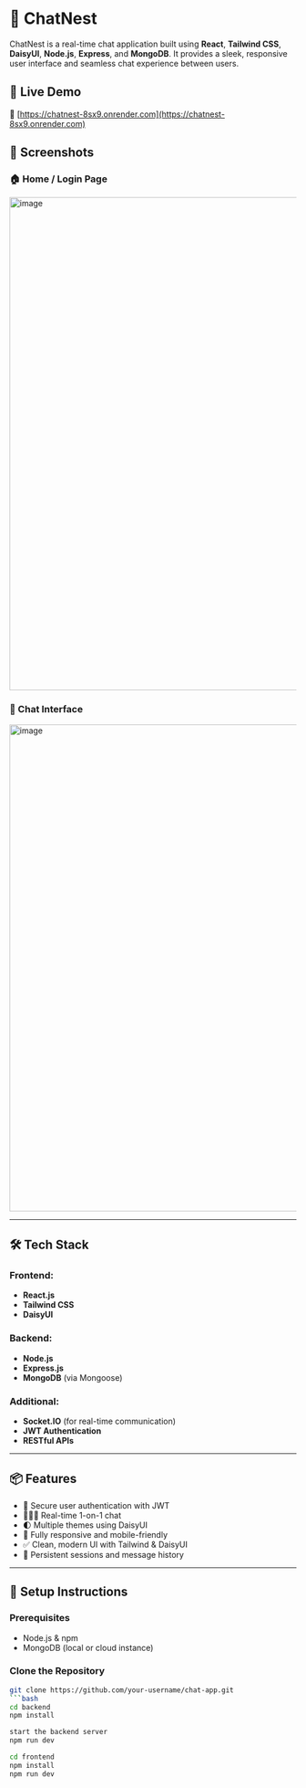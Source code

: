 # 💬 ChatNest

ChatNest is a real-time chat application built using **React**, **Tailwind CSS**, **DaisyUI**, **Node.js**, **Express**, and **MongoDB**. It provides a sleek, responsive user interface and seamless chat experience between users.

## 🚀 Live Demo

🔗 [https://chatnest-8sx9.onrender.com](https://chatnest-8sx9.onrender.com)

## 📸 Screenshots


### 🏠 Home / Login Page
<img width="1919" height="864" alt="image" src="https://github.com/user-attachments/assets/90b0322d-597a-4e25-a6b4-57cdd1a94ace" />


### 💬 Chat Interface
<img width="1919" height="853" alt="image" src="https://github.com/user-attachments/assets/425f5dcc-8fd3-4418-821c-5bfa7296bb6c" />


---

## 🛠️ Tech Stack

### Frontend:
- **React.js**
- **Tailwind CSS**
- **DaisyUI**

### Backend:
- **Node.js**
- **Express.js**
- **MongoDB** (via Mongoose)

### Additional:
- **Socket.IO** (for real-time communication)
- **JWT Authentication**
- **RESTful APIs**

---

## 📦 Features

- 🔐 Secure user authentication with JWT
- 🧑‍🤝‍🧑 Real-time 1-on-1 chat
- 🌓 Multiple themes using DaisyUI
- 📱 Fully responsive and mobile-friendly
- ✅ Clean, modern UI with Tailwind & DaisyUI
- 🔄 Persistent sessions and message history

---

## 🚧 Setup Instructions

### Prerequisites
- Node.js & npm
- MongoDB (local or cloud instance)

### Clone the Repository

```bash
git clone https://github.com/your-username/chat-app.git
```bash
cd backend
npm install

start the backend server
npm run dev

cd frontend
npm install
npm run dev

